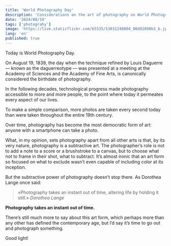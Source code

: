 ```yaml
---
title: 'World Photography Day'
description: 'Considerations on the art of photography on World Photography Day.'
date: '2024/08/19'
tags: ['photograhy']
image: 'https://live.staticflickr.com/65535/53031240804_00d02890b3_b.jpg'
lang: 'en'
published: true
---
```


Today is World Photography Day.

On August 19, 1839, the day when the technique refined by Louis Daguerre — known as the daguerreotype — was presented at a meeting at the Academy of Sciences and the Academy of Fine Arts, is canonically considered the birthdate of photography.

In the following decades, technological progress made photography accessible to more and more people, to the point where today it permeates every aspect of our lives.

To make a simple comparison, more photos are taken every second today than were taken throughout the entire 19th century.

Over time, photography has become the most democratic form of art: anyone with a smartphone can take a photo.

What, in my opinion, sets photography apart from all other arts is that, by its very nature, photography is a subtractive art. The photographer’s role is not to add a note to a score or a brushstroke to a canvas, but to choose what not to frame in their shot, what to subtract. It’s almost ironic that an art form so focused on what to exclude wasn’t even capable of including color at its inception.

But the subtractive power of photography doesn’t stop there. As Dorothea Lange once said:

> «Photography takes an instant out of time, altering life by holding it still.»
> <cite>Dorothea Lange</cite>

**Photography takes an instant out of time.**

There’s still much more to say about this art form, which perhaps more than any other has defined the contemporary age, but I’d say it’s time to go out and photograph something.

Good light!
